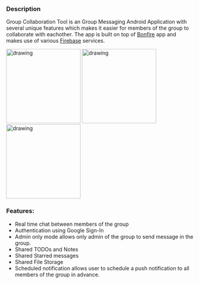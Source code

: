 ### Description
Group Collaboration Tool is an Group Messaging Android Application with several unique features which makes it easier for members of the group to collaborate with eachother. The app is built on top of [Bonfire][2] app and makes use of various [Firebase][1] services.

<p float="left">
<img src="https://image.ibb.co/gHouXT/Screenshot_20170406_081118.png" alt="drawing" width="200px"/>
<img src="https://image.ibb.co/j9Zez8/Screenshot_20170406_081255.png" alt="drawing" width="200px"/>
<img src="https://image.ibb.co/iQt6e8/Screenshot_20170406_081428.png" alt="drawing" width="200px"/>
</P>

### Features:
  * Real time chat between members of the group
  * Authentication using Google Sign-In
  * Admin only mode allows only admin of the group to send message in the group. 
  * Shared TODOs and Notes
  * Shared Starred messages
  * Shared File Storage 
  * Scheduled notification allows user to schedule a push notification to all members of the group in advance.


[1]: https://firebase.google.com/
[2]: https://github.com/novoda/bonfire-firebase-sample
